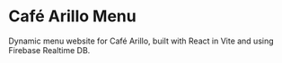 # Café Arillo Menu

Dynamic menu website for Café Arillo, built with React in Vite and using Firebase Realtime DB. 
